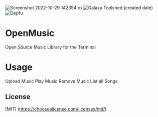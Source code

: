 ![Screenshot 2022-10-29 142354](https://user-images.githubusercontent.com/101067244/198849379-27d024d4-c5ca-44e7-89b1-623672bc6d61.png)
\n
![Galaxy Toolshed (created date)](https://img.shields.io/galaxytoolshed/created-date/https://github.com/Giraffe32/OpenMusic/Giraffe32)
![Depfu](https://img.shields.io/depfu/dependencies/github/!%5BGalaxy%20Toolshed%20(created%20date)%5D(https://img.shields.io/galaxytoolshed/created-date/https://github.com/Giraffe32/OpenMusic/Giraffe32))
# OpenMusic
Open Source Music Library for the Terminal
# Usage
Upload Music
Play Music
Remove Music
List all Songs
## License
[MIT] (https://choosealicense.com/licenses/mit/)
